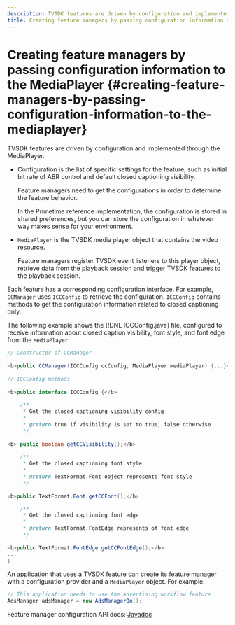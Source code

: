```yaml
---
description: TVSDK features are driven by configuration and implemented through the MediaPlayer.
title: Creating feature managers by passing configuration information to the MediaPlayer
---
```


# Creating feature managers by passing configuration information to the MediaPlayer {#creating-feature-managers-by-passing-configuration-information-to-the-mediaplayer}

TVSDK features are driven by configuration and implemented through the MediaPlayer.

* Configuration is the list of specific settings for the feature, such as initial bit rate of ABR control and default closed captioning visibility.

  Feature managers need to get the configurations in order to determine the feature behavior.

  In the Primetime reference implementation, the configuration is stored in shared preferences, but you can store the configuration in whatever way makes sense for your environment. 

* `MediaPlayer` is the TVSDK media player object that contains the video resource.

  Feature managers register TVSDK event listeners to this player object, retrieve data from the playback session and trigger TVSDK features to the playback session.

Each feature has a corresponding configuration interface. For example, `CCManager` uses `ICCConfig` to retrieve the configuration. `ICCConfig` contains methods to get the configuration information related to closed captioning only.

The following example shows the [!DNL ICCConfig.java] file, configured to receive information about closed caption visibility, font style, and font edge from the `MediaPlayer`:

```java
// Constructor of CCManager 
 
<b>public CCManager(ICCConfig ccConfig, MediaPlayer mediaPlayer) {...}</b> 
  
// ICCConfig methods 
 
<b>public interface ICCConfig {</b> 
  
    /** 
     * Get the closed captioning visibility config 
     * 
     * @return true if visibility is set to true, false otherwise 
     */ 
    
<b> public boolean getCCVisibility();</b> 
  
    /** 
     * Get the closed captioning font style 
     * 
     * @return TextFormat.Font object represents font style 
     */ 
     
<b>public TextFormat.Font getCCFont();</b>

    /** 
     * Get the closed captioning font edge 
     * 
     * @return TextFormat.FontEdge represents of font edge 
     */ 
     
<b>public TextFormat.FontEdge getCCFontEdge();</b> 
... 
}
```

An application that uses a TVSDK feature can create its feature manager with a configuration provider and a `MediaPlayer` object. For example:

```java
// This application needs to use the advertising workflow feature 
AdsManager adsManager = new AdsManagerOn();
```

Feature manager configuration API docs: [Javadoc](https://help.adobe.com/en_US/primetime/api/reference_implementation/android/javadoc/com/adobe/primetime/reference/config/package-summary.html)